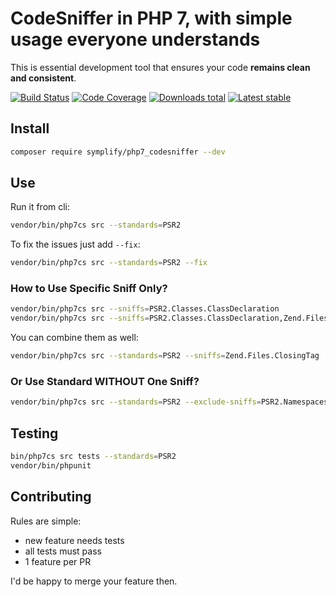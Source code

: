 # CodeSniffer in PHP 7, with simple usage everyone understands

This is essential development tool that ensures your code **remains clean and consistent**.

[![Build Status](https://img.shields.io/travis/Symplify/PHP7_CodeSniffer.svg?style=flat-square)](https://travis-ci.org/Symplify/PHP7_CodeSniffer)
[![Code Coverage](https://img.shields.io/scrutinizer/coverage/g/Symplify/PHP7_CodeSniffer.svg?style=flat-square)](https://scrutinizer-ci.com/g/Symplify/PHP7_CodeSniffer)
[![Downloads total](https://img.shields.io/packagist/dt/symplify/php7_codesniffer.svg?style=flat-square)](https://packagist.org/packages/symplify/php7_codesniffer)
[![Latest stable](https://img.shields.io/packagist/v/symplify/php7_codesniffer.svg?style=flat-square)](https://packagist.org/packages/symplify/php7_codesniffer)


## Install

```bash
composer require symplify/php7_codesniffer --dev
```

## Use

Run it from cli:

```bash
vendor/bin/php7cs src --standards=PSR2
```

To fix the issues just add `--fix`:

```bash
vendor/bin/php7cs src --standards=PSR2 --fix
```

### How to Use Specific Sniff Only?

```bash
vendor/bin/php7cs src --sniffs=PSR2.Classes.ClassDeclaration
vendor/bin/php7cs src --sniffs=PSR2.Classes.ClassDeclaration,Zend.Files.ClosingTag
```

You can combine them as well:

```bash
vendor/bin/php7cs src --standards=PSR2 --sniffs=Zend.Files.ClosingTag
```

### Or Use Standard WITHOUT One Sniff?

```bash
vendor/bin/php7cs src --standards=PSR2 --exclude-sniffs=PSR2.Namespaces.UseDeclaration
```

## Testing

```bash
bin/php7cs src tests --standards=PSR2
vendor/bin/phpunit
```


## Contributing

Rules are simple:

- new feature needs tests
- all tests must pass
- 1 feature per PR

I'd be happy to merge your feature then.
